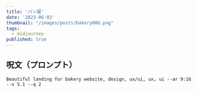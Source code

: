 ```yaml
---
title: 'パン屋'
date: '2023-06-03'
thumbnail: "/images/posts/bakery006.png"
tags:
  - midjourney
published: true
---
```


## 呪文（プロンプト）
```
Beautiful landing for bakery website, design, ux/ui, ux, ui --ar 9:16 --v 5.1 --q 2
```